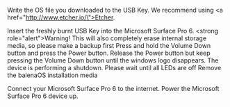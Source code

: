 Write the OS file you downloaded to the USB Key. We recommend using <a href=\"http://www.etcher.io/\">Etcher</a>.

Insert the freshly burnt USB Key into the Microsoft Surface Pro 6.
<strong role=\"alert\">Warning!</strong> This will also completely erase internal storage media, so please make a backup first
Press and hold the Volume Down button and press the Power button. Release the Power button but keep pressing the Volume Down button until the windows logo disappears.
The device is performing a shutdown. Please wait until all LEDs are off
Remove the balenaOS installation media

Connect your Microsoft Surface Pro 6 to the internet. Power the Microsoft Surface Pro 6 device up.